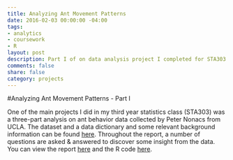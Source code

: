 ```yaml
---
title: Analyzing Ant Movement Patterns
date: 2016-02-03 00:00:00 -04:00
tags:
- analytics
- coursework
- R
layout: post
description: Part I of on data analysis project I completed for STA303 at the University of Toronto. 
comments: false
share: false
category: projects
---
```


#Analyzing Ant Movement Patterns - Part I

One of the main projects I did in my third year statistics class (STA303) was a three-part analysis on ant behavior data collected by Peter Nonacs from UCLA. The dataset and a data dictionary and some relevant background information can be found [here](http://www.stat.ucla.edu/projects/datasets/ant-explanation.html). Throughout the report, a number of questions are asked & answered to discover some insight from the data. You can view the report [here](http://www.justinsjlee.com/A1_Report.pdf) and the R code [here](http://www.justinsjlee.com/A1.R). 
